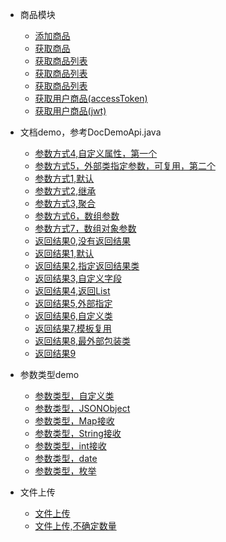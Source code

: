 

* 商品模块

  * [添加商品](page/goods.add.md)
  * [获取商品](page/goods.get.md)
  * [获取商品列表](page/goods.list2.0.md)
  * [获取商品列表](page/goods.pageinfo1.0.md)
  * [获取商品列表](page/goods.pageinfo2.0.md)
  * [获取用户商品(accessToken)](page/user.goods.get.md)
  * [获取用户商品(jwt)](page/userjwt.goods.get.md)


* 文档demo，参考DocDemoApi.java

  * [参数方式4,自定义属性，第一个](page/doc.param.4.md)
  * [参数方式5，外部类指定参数，可复用，第二个](page/doc.param.5.md)
  * [参数方式1,默认](page/doc.param.1.md)
  * [参数方式2,继承](page/doc.param.2.md)
  * [参数方式3,聚合](page/doc.param.3.md)
  * [参数方式6，数组参数](page/doc.param.6.md)
  * [参数方式7，数组对象参数](page/doc.param.7.md)
  * [返回结果0,没有返回结果](page/doc.result.0.md)
  * [返回结果1,默认](page/doc.result.1.md)
  * [返回结果2,指定返回结果类](page/doc.result.2.md)
  * [返回结果3,自定义字段](page/doc.result.3.md)
  * [返回结果4,返回List](page/doc.result.4.md)
  * [返回结果5,外部指定](page/doc.result.5.md)
  * [返回结果6,自定义类](page/doc.result.6.md)
  * [返回结果7,模板复用](page/doc.result.7.md)
  * [返回结果8,最外部包装类](page/doc.result.8.md)
  * [返回结果9](page/doc.result.9.md)


* 参数类型demo

  * [参数类型，自定义类](page/param.type.1.md)
  * [参数类型，JSONObject](page/param.type.2.md)
  * [参数类型，Map接收](page/param.type.3.md)
  * [参数类型，String接收](page/param.type.4.md)
  * [参数类型，int接收](page/param.type.5.md)
  * [参数类型，date](page/param.type.6.md)
  * [参数类型，枚举](page/param.type.7.md)


* 文件上传

  * [文件上传](page/file.upload.md)
  * [文件上传,不确定数量](page/file.upload3.md)
